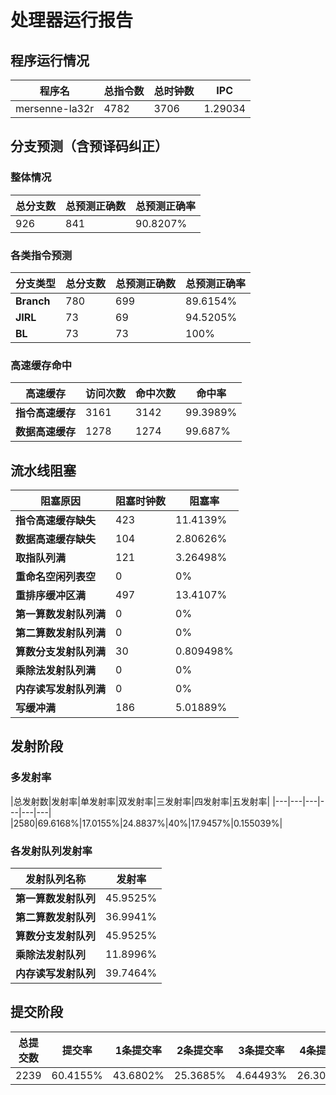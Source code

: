 # 处理器运行报告
## 程序运行情况
|程序名|总指令数|总时钟数|IPC|
|---|---|---|---|
|mersenne-la32r|4782|3706|1.29034|

## 分支预测（含预译码纠正）
### 整体情况
|总分支数|总预测正确数|总预测正确率|
|---|---|---|
|926|841|90.8207%|

### 各类指令预测
|分支类型|总分支数|总预测正确数|总预测正确率|
|---|---|---|---|
|**Branch**| 780 | 699 | 89.6154%|
|**JIRL**| 73 | 69 | 94.5205%|
|**BL**| 73 | 73 | 100%|

### 高速缓存命中
|高速缓存|访问次数|命中次数|命中率|
|---|---|---|---|
|**指令高速缓存**| 3161 | 3142 | 99.3989%|
|**数据高速缓存**| 1278 | 1274 | 99.687%|
## 流水线阻塞
|阻塞原因|阻塞时钟数|阻塞率|
|---|---|---|
|**指令高速缓存缺失**| 423 | 11.4139%|
|**数据高速缓存缺失**| 104 | 2.80626%|
|**取指队列满**| 121 | 3.26498%|
|**重命名空闲列表空**|0 | 0%|
|**重排序缓冲区满**|497 | 13.4107%|
|**第一算数发射队列满**|0 | 0%|
|**第二算数发射队列满**|0 | 0%|
|**算数分支发射队列满**|30 | 0.809498%|
|**乘除法发射队列满**|0 | 0%|
|**内存读写发射队列满**|0 | 0%|
|**写缓冲满**|186 | 5.01889%|

## 发射阶段
### 多发射率
|总发射数|发射率|单发射率|双发射率|三发射率|四发射率|五发射率|
|---|---|---|---|---|---|
|2580|69.6168%|17.0155%|24.8837%|40%|17.9457%|0.155039%|

### 各发射队列发射率
|发射队列名称|发射率|
|---|---|
|**第一算数发射队列**|45.9525%|
|**第二算数发射队列**|36.9941%|
|**算数分支发射队列**|45.9525%|
|**乘除法发射队列**|11.8996%|
|**内存读写发射队列**|39.7464%|

## 提交阶段
|总提交数|提交率|1条提交率|2条提交率|3条提交率|4条提交率|
|---|---|---|---|---|---|
|2239|60.4155%|43.6802%|25.3685%|4.64493%|26.3064%|
